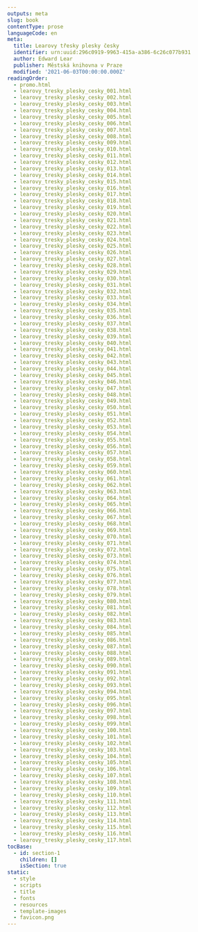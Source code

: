 ```yaml
---
outputs: meta
slug: book
contentType: prose
languageCode: en
meta:
  title: Learovy třesky plesky česky
  identifier: urn:uuid:296c0919-9963-415a-a386-6c26c077b931
  author: Edward Lear
  publisher: Městská knihovna v Praze
  modified: '2021-06-03T00:00:00.000Z'
readingOrder:
  - promo.html
  - learovy_tresky_plesky_cesky_001.html
  - learovy_tresky_plesky_cesky_002.html
  - learovy_tresky_plesky_cesky_003.html
  - learovy_tresky_plesky_cesky_004.html
  - learovy_tresky_plesky_cesky_005.html
  - learovy_tresky_plesky_cesky_006.html
  - learovy_tresky_plesky_cesky_007.html
  - learovy_tresky_plesky_cesky_008.html
  - learovy_tresky_plesky_cesky_009.html
  - learovy_tresky_plesky_cesky_010.html
  - learovy_tresky_plesky_cesky_011.html
  - learovy_tresky_plesky_cesky_012.html
  - learovy_tresky_plesky_cesky_013.html
  - learovy_tresky_plesky_cesky_014.html
  - learovy_tresky_plesky_cesky_015.html
  - learovy_tresky_plesky_cesky_016.html
  - learovy_tresky_plesky_cesky_017.html
  - learovy_tresky_plesky_cesky_018.html
  - learovy_tresky_plesky_cesky_019.html
  - learovy_tresky_plesky_cesky_020.html
  - learovy_tresky_plesky_cesky_021.html
  - learovy_tresky_plesky_cesky_022.html
  - learovy_tresky_plesky_cesky_023.html
  - learovy_tresky_plesky_cesky_024.html
  - learovy_tresky_plesky_cesky_025.html
  - learovy_tresky_plesky_cesky_026.html
  - learovy_tresky_plesky_cesky_027.html
  - learovy_tresky_plesky_cesky_028.html
  - learovy_tresky_plesky_cesky_029.html
  - learovy_tresky_plesky_cesky_030.html
  - learovy_tresky_plesky_cesky_031.html
  - learovy_tresky_plesky_cesky_032.html
  - learovy_tresky_plesky_cesky_033.html
  - learovy_tresky_plesky_cesky_034.html
  - learovy_tresky_plesky_cesky_035.html
  - learovy_tresky_plesky_cesky_036.html
  - learovy_tresky_plesky_cesky_037.html
  - learovy_tresky_plesky_cesky_038.html
  - learovy_tresky_plesky_cesky_039.html
  - learovy_tresky_plesky_cesky_040.html
  - learovy_tresky_plesky_cesky_041.html
  - learovy_tresky_plesky_cesky_042.html
  - learovy_tresky_plesky_cesky_043.html
  - learovy_tresky_plesky_cesky_044.html
  - learovy_tresky_plesky_cesky_045.html
  - learovy_tresky_plesky_cesky_046.html
  - learovy_tresky_plesky_cesky_047.html
  - learovy_tresky_plesky_cesky_048.html
  - learovy_tresky_plesky_cesky_049.html
  - learovy_tresky_plesky_cesky_050.html
  - learovy_tresky_plesky_cesky_051.html
  - learovy_tresky_plesky_cesky_052.html
  - learovy_tresky_plesky_cesky_053.html
  - learovy_tresky_plesky_cesky_054.html
  - learovy_tresky_plesky_cesky_055.html
  - learovy_tresky_plesky_cesky_056.html
  - learovy_tresky_plesky_cesky_057.html
  - learovy_tresky_plesky_cesky_058.html
  - learovy_tresky_plesky_cesky_059.html
  - learovy_tresky_plesky_cesky_060.html
  - learovy_tresky_plesky_cesky_061.html
  - learovy_tresky_plesky_cesky_062.html
  - learovy_tresky_plesky_cesky_063.html
  - learovy_tresky_plesky_cesky_064.html
  - learovy_tresky_plesky_cesky_065.html
  - learovy_tresky_plesky_cesky_066.html
  - learovy_tresky_plesky_cesky_067.html
  - learovy_tresky_plesky_cesky_068.html
  - learovy_tresky_plesky_cesky_069.html
  - learovy_tresky_plesky_cesky_070.html
  - learovy_tresky_plesky_cesky_071.html
  - learovy_tresky_plesky_cesky_072.html
  - learovy_tresky_plesky_cesky_073.html
  - learovy_tresky_plesky_cesky_074.html
  - learovy_tresky_plesky_cesky_075.html
  - learovy_tresky_plesky_cesky_076.html
  - learovy_tresky_plesky_cesky_077.html
  - learovy_tresky_plesky_cesky_078.html
  - learovy_tresky_plesky_cesky_079.html
  - learovy_tresky_plesky_cesky_080.html
  - learovy_tresky_plesky_cesky_081.html
  - learovy_tresky_plesky_cesky_082.html
  - learovy_tresky_plesky_cesky_083.html
  - learovy_tresky_plesky_cesky_084.html
  - learovy_tresky_plesky_cesky_085.html
  - learovy_tresky_plesky_cesky_086.html
  - learovy_tresky_plesky_cesky_087.html
  - learovy_tresky_plesky_cesky_088.html
  - learovy_tresky_plesky_cesky_089.html
  - learovy_tresky_plesky_cesky_090.html
  - learovy_tresky_plesky_cesky_091.html
  - learovy_tresky_plesky_cesky_092.html
  - learovy_tresky_plesky_cesky_093.html
  - learovy_tresky_plesky_cesky_094.html
  - learovy_tresky_plesky_cesky_095.html
  - learovy_tresky_plesky_cesky_096.html
  - learovy_tresky_plesky_cesky_097.html
  - learovy_tresky_plesky_cesky_098.html
  - learovy_tresky_plesky_cesky_099.html
  - learovy_tresky_plesky_cesky_100.html
  - learovy_tresky_plesky_cesky_101.html
  - learovy_tresky_plesky_cesky_102.html
  - learovy_tresky_plesky_cesky_103.html
  - learovy_tresky_plesky_cesky_104.html
  - learovy_tresky_plesky_cesky_105.html
  - learovy_tresky_plesky_cesky_106.html
  - learovy_tresky_plesky_cesky_107.html
  - learovy_tresky_plesky_cesky_108.html
  - learovy_tresky_plesky_cesky_109.html
  - learovy_tresky_plesky_cesky_110.html
  - learovy_tresky_plesky_cesky_111.html
  - learovy_tresky_plesky_cesky_112.html
  - learovy_tresky_plesky_cesky_113.html
  - learovy_tresky_plesky_cesky_114.html
  - learovy_tresky_plesky_cesky_115.html
  - learovy_tresky_plesky_cesky_116.html
  - learovy_tresky_plesky_cesky_117.html
tocBase:
  - id: section-1
    children: []
    isSection: true
static:
  - style
  - scripts
  - title
  - fonts
  - resources
  - template-images
  - favicon.png
---
```

